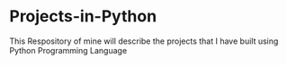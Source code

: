 # Projects-in-Python
This Respository of mine will describe the projects that I have built using Python Programming Language

